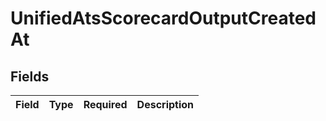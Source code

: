 # UnifiedAtsScorecardOutputCreatedAt


## Fields

| Field       | Type        | Required    | Description |
| ----------- | ----------- | ----------- | ----------- |